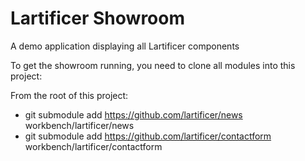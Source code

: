# Lartificer Showroom
A demo application displaying all Lartificer components


To get the showroom running, you need to clone all modules into this project:

From the root of this project:

* git submodule add https://github.com/lartificer/news workbench/lartificer/news
* git submodule add https://github.com/lartificer/contactform workbench/lartificer/contactform